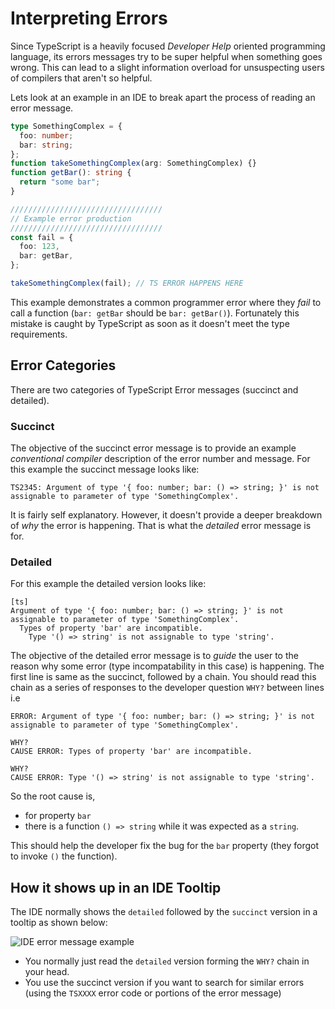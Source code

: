# Interpreting Errors

Since TypeScript is a heavily focused _Developer Help_ oriented programming language, its errors messages try to be super helpful when something goes wrong. This can lead to a slight information overload for unsuspecting users of compilers that aren't so helpful.

Lets look at an example in an IDE to break apart the process of reading an error message.

```ts
type SomethingComplex = {
  foo: number;
  bar: string;
};
function takeSomethingComplex(arg: SomethingComplex) {}
function getBar(): string {
  return "some bar";
}

//////////////////////////////////
// Example error production
//////////////////////////////////
const fail = {
  foo: 123,
  bar: getBar,
};

takeSomethingComplex(fail); // TS ERROR HAPPENS HERE
```

This example demonstrates a common programmer error where they _fail_ to call a function (`bar: getBar` should be `bar: getBar()`). Fortunately this mistake is caught by TypeScript as soon as it doesn't meet the type requirements.

## Error Categories

There are two categories of TypeScript Error messages (succinct and detailed).

### Succinct

The objective of the succinct error message is to provide an example _conventional compiler_ description of the error number and message. For this example the succinct message looks like:

```
TS2345: Argument of type '{ foo: number; bar: () => string; }' is not assignable to parameter of type 'SomethingComplex'.
```

It is fairly self explanatory. However, it doesn't provide a deeper breakdown of _why_ the error is happening. That is what the _detailed_ error message is for.

### Detailed

For this example the detailed version looks like:

```
[ts]
Argument of type '{ foo: number; bar: () => string; }' is not assignable to parameter of type 'SomethingComplex'.
  Types of property 'bar' are incompatible.
    Type '() => string' is not assignable to type 'string'.
```

The objective of the detailed error message is to _guide_ the user to the reason why some error (type incompatability in this case) is happening. The first line is same as the succinct, followed by a chain. You should read this chain as a series of responses to the developer question `WHY?` between lines i.e

```
ERROR: Argument of type '{ foo: number; bar: () => string; }' is not assignable to parameter of type 'SomethingComplex'.

WHY?
CAUSE ERROR: Types of property 'bar' are incompatible.

WHY?
CAUSE ERROR: Type '() => string' is not assignable to type 'string'.
```

So the root cause is,

- for property `bar`
- there is a function `() => string` while it was expected as a `string`.

This should help the developer fix the bug for the `bar` property (they forgot to invoke `()` the function).

## How it shows up in an IDE Tooltip

The IDE normally shows the `detailed` followed by the `succinct` version in a tooltip as shown below:

![IDE error message example](https://raw.githubusercontent.com/basarat/typescript-book/master/images/errors/interpreting-errors/ide.png)

- You normally just read the `detailed` version forming the `WHY?` chain in your head.
- You use the succinct version if you want to search for similar errors (using the `TSXXXX` error code or portions of the error message)
